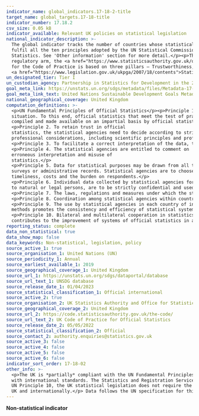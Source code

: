 ```yaml
---
indicator_name: global_indicators.17-18-2-title
target_name: global_targets.17-18-title
indicator_number: 17.18.2
csv_size: 0.05 kB
indicator_available: Relevant UK policies on statistical legislation
national_indicator_description: >-
  The global indicator tracks the number of countries whose statistical policies comply with the <a href="https://unstats.un.org/unsd/dnss/gp/fundprinciples.aspx">United Nations Fundamental Principles of Official Statistics</a>. To meet the requirements of this indicator, a country must
  fulfil all the ten principles adopted by the UN Statistical Commission in its 1994 Special Session (see 'Definitions' section). Here we outline the relevant UK policies, according to which the UK can be classed as *partially* compliant with the UN Fundamental Principles of Official
  Statistics. See 'Other information' section for more detail.</p><p>The fulfilment of the ten Fundamental Principles in the UK relates directly to the work of the <a href="https://www.statisticsauthority.gov.uk/about-the-authority/what-we-do/">UK Statistics Authority (UKSA)</a>, and its
  regulatory arm, the <a href="https://www.statisticsauthority.gov.uk/osr/">Office for Statistics Regulation</a>. All producers of official statistics in the UK must adhere to the <a href="https://www.statisticsauthority.gov.uk/code-of-practice/">UKSA Code of Practice</a>. The framework
  for the Code of Practice is based on three pillars – Trustworthiness, Quality and Value. Each pillar contains a number of principles and detailed practices that producers should commit to when producing and releasing official statistics. All of this is underpinned by legislation in the
  <a href="https://www.legislation.gov.uk/ukpga/2007/18/contents">Statistics and Registration Service Act 2007</a>.</p>
un_designated_tier: Tier I
un_custodian_agency: Partnership in Statistics for Development in the 21st Century (PARIS21)
goal_meta_link: https://unstats.un.org/sdgs/metadata/files/Metadata-17-18-02.pdf
goal_meta_link_text: United Nations Sustainable Development Goals Metadata (PDF 4.0 MB)
national_geographical_coverage: United Kingdom
computation_definitions: >-
  <p>UN Fundamental Principles of Official Statistics</p><p>Principle 1. Official statistics provide an indispensable element in the information system of a society, serving the government, the economy and the public with data about the economic, demographic, social and environmental
  situation. To this end, official statistics that meet the test of practical utility are to be 
  compiled and made available on an impartial basis by official statistical agencies to honour citizens’ entitlement to public information.</p>
  <p>Principle 2. To retain trust in official
  statistics, the statistical agencies need to decide according to strictly 
  professional considerations, including scientific principles and professional ethics, on the methods and procedures for the collection, processing, storage and presentation of statistical data.</p>
  <p>Principle 3. To facilitate a correct interpretation of the data, the statistical agencies are to present  information according to scientific standards on the sources, methods and procedures of the statistics.</p>
  <p>Principle 4. The statistical agencies are entitled to comment on
  erroneous interpretation and misuse of 
  statistics.</p> 
  <p>Principle 5. Data for statistical purposes may be drawn from all types of sources, be they statistical 
  surveys or administrative records. Statistical agencies are to choose the source with regard to quality,
  timeliness, costs and the burden on respondents.</p> 
  <p>Principle 6. Individual data collected by statistical agencies for statistical compilation, whether they refer 
  to natural or legal persons, are to be strictly confidential and used exclusively for statistical purposes.</p>
  <p>Principle 7. The laws, regulations and measures under which the statistical systems operate are to be made public.</p> 
  <p>Principle 8. Coordination among statistical agencies within countries is essential to achieve consistency and efficiency in the statistical system.</p>
  <p>Principle 9. The use by statistical agencies in each country of international concepts, classifications and 
  methods promotes the consistency and efficiency of statistical systems at all official levels.</p> 
  <p>Principle 10. Bilateral and multilateral cooperation in statistics
  contributes to the improvement of systems of official statistics in all countries.</p>
reporting_status: complete
data_non_statistical: true
data_show_map: false
data_keywords: Non-statistical, legislation, policy
source_active_1: true
source_organisation_1: United Nations (UN)
source_periodicity_1: Annual
source_earliest_available_1: 2019
source_geographical_coverage_1: United Kingdom
source_url_1: https://unstats.un.org/sdgs/dataportal/database
source_url_text_1: UNSDG database
source_release_date_1: 01/04/2023
source_statistical_classification_1: Official international
source_active_2: true
source_organisation_2: UK Statistics Authority and Office for Statistics Regulation
source_geographical_coverage_2: United Kingdom
source_url_2: https://code.statisticsauthority.gov.uk/the-code/
source_url_text_2: UK Code of Practice for Official Statistics
source_release_date_2: 05/05/2022
source_statistical_classification_2: Official
source_contact_2: authority.enquiries@statistics.gov.uk
source_active_3: false
source_active_4: false
source_active_5: false
source_active_6: false
indicator_sort_order: 17-18-02
other_info: >-
  <p>The UK is *partially* compliant with the UN Fundamental Principles of Official Statistics as the available legislation and Code do not fully align with UN Principles 9 and 10. Specificlly, under Principle 9 statistical legislation require the alignment of methods and classifications
  with international standards. The Statistics and Registration Service Act 2007 does not refer to applying international standards, but calls on the Board (the UKSA) to develop and maintain definitions, methodologies, classifications and standards for official statistics. In relation to
  UN Principle 10, the UK statistical legislation does not require the engagements in bilateral and multilateral cooperation in statistics. However, under the Value piller, the Code of Practice does encourage producers of official statistics to collaborate and share knowledge - within the
  UK and internationally.</p> Data follows the UN specification for this indicator. This indicator has been identified in collaboration with topic experts.
---
```

**Non-statistical indicator**

